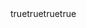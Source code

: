 ---
name: Audit — n8n Workflows
description: Audit repo for structure, security, docs, CI readiness
labels: ["audit","n8n"]
body:
  - type: markdown
    attributes:
      value: |
        **Scope:** /workflows/*.json, /packages/*, env handling, CI configs
  - type: checkboxes
    id: tasks
    attributes:
      label: Tasks
      options:
        - label: Validate workflows against n8n schema; flag cycles and broken creds
        - label: Check CODEOWNERS, branch protection, secret scanning
        - label: Classify issues (audit:{infra|security|docs|code}, severity)
        - label: Open one Issue per finding with repro + fix steps
        - label: Create tracking issue with severity counts
  - type: textarea
    id: secrets
    attributes:
      label: Secrets & Config (document only)
      description: Add .env.example placeholders (N8N_ENCRYPTION_KEY, N8N_HOST, N8N_PORT, provider keys)
  - type: markdown
    attributes:
      value: |
        **Deliverables:** Issues + labels + milestone; audit-summary.md; minimal README update (Intro, Quickstart, Deploy, Secrets, Support)
        **Enhancement:** Add workflow schema snapshots in /workflow-spec/ to catch node reorder diffs
---